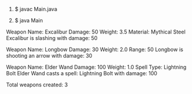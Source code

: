 1. $ javac Main.java

2. $ java Main

  Weapon Name: Excalibur
  Damage: 50
  Weight: 3.5
  Material: Mythical Steel
  Excalibur is slashing with damage: 50

  Weapon Name: Longbow
  Damage: 30
  Weight: 2.0
  Range: 50
  Longbow is shooting an arrow with damage: 30

  Weapon Name: Elder Wand
  Damage: 100
  Weight: 1.0
  Spell Type: Lightning Bolt
  Elder Wand casts a spell: Lightning Bolt with damage: 100

  Total weapons created: 3

